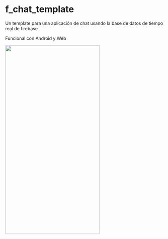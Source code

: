 # f_chat_template

Un template para una aplicación de chat usando la base de datos de tiempo real de firebase

Funcional con Android y Web

<img src="www_screencapture_com_2022-11-29_17_40.gif" width="300" height="600" />



